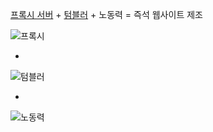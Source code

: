 [프록시 서버](https://ko.wikipedia.org/wiki/%ED%94%84%EB%A1%9D%EC%8B%9C_%EC%84%9C%EB%B2%84) + [텀블러](tumblr.com) + 노동력 = 즉석 웹사이트 제조

![프록시](https://upload.wikimedia.org/wikipedia/commons/thumb/f/fb/Schematic_Proxy_Server.svg/700px-Schematic_Proxy_Server.svg.png)

+

![텀블러](https://secure.assets.tumblr.com/images/logo_page/img_logo_bluebg_2x.png)

+

![노동력](http://m.koreatimes.com/photos/LosAngeles/20121022/d02-1.jpg)

